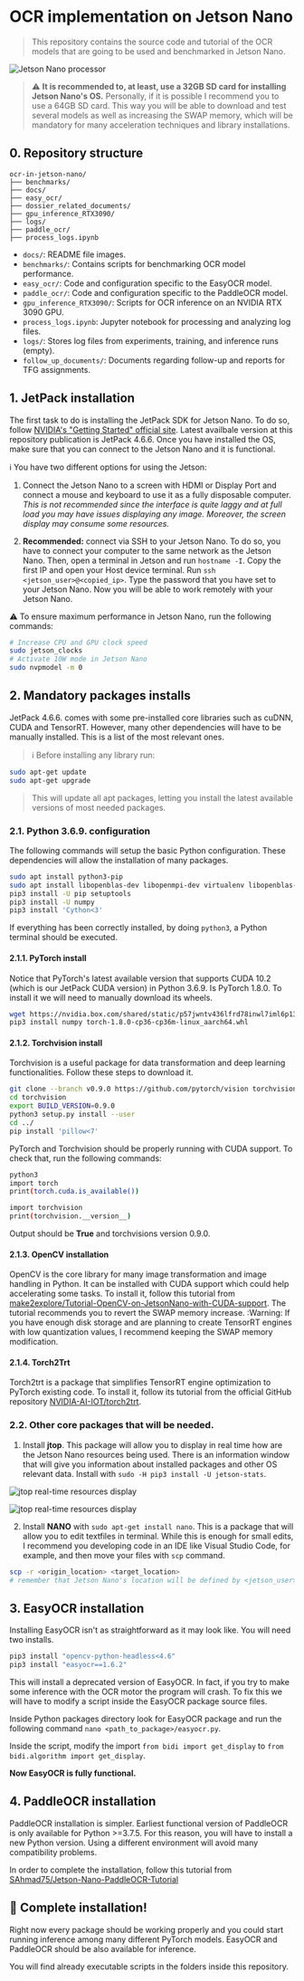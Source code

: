 # OCR implementation on Jetson Nano
> This repository contains the source code and tutorial of the OCR models that are going to be used and benchmarked in Jetson Nano.

![Jetson Nano processor](docs/jetson_nano_image.png)

> :warning: **It is recommended to, at least, use a 32GB SD card for installing Jetson Nano's OS.** Personally, if it is possible I recommend you to use a 64GB SD card. This way you will be able to download and test several models as well as increasing the SWAP memory, which will be mandatory for many acceleration techniques and library installations.  

## 0. Repository structure
```
ocr-in-jetson-nano/
├── benchmarks/
├── docs/
├── easy_ocr/
├── dossier_related_documents/
├── gpu_inference_RTX3090/
├── logs/
├── paddle_ocr/
├── process_logs.ipynb
```

- ``docs/``: README file images.
- ``benchmarks/``: Contains scripts for benchmarking OCR model performance.
- ``easy_ocr/``: Code and configuration specific to the EasyOCR model.
- ``paddle_ocr/``: Code and configuration specific to the PaddleOCR model.
- ``gpu_inference_RTX3090/``: Scripts for OCR inference on an NVIDIA RTX 3090 GPU.
- ``process_logs.ipynb``: Jupyter notebook for processing and analyzing log files.
- ``logs/``: Stores log files from experiments, training, and inference runs (empty).
- ``follow_up_documents/``: Documents regarding follow-up and reports for TFG assignments.


## 1. JetPack installation
The first task to do is installing the JetPack SDK for Jetson Nano. To do so, follow [NVIDIA's "Getting Started" official site](https://developer.nvidia.com/embedded/learn/get-started-jetson-nano-devkit). Latest availbale version at this repository publication is JetPack 4.6.6. Once you have installed the OS, make sure that you can connect to the Jetson Nano and it is functional.

:information_source: You have two different options for using the Jetson:

1. Connect the Jetson Nano to a screen with HDMI or Display Port and connect a mouse and keyboard to use it as a fully disposable computer. _This is not recommended since the interface is quite laggy and at full load you may have issues displaying any image. Moreover, the screen display may consume some resources._

2. **Recommended:** connect via SSH to your Jetson Nano. To do so, you have to connect your computer to the same network as the Jetson Nano. Then, open a terminal in Jetson and run `hostname -I`. Copy the first IP and open your Host device terminal. Run `ssh <jetson_user>@<copied_ip>`. Type the password that you have set to your Jetson Nano. Now you will be able to work remotely with your Jetson Nano.

:warning: To ensure maximum performance in Jetson Nano, run the following commands:
```bash
# Increase CPU and GPU clock speed
sudo jetson_clocks
# Activate 10W mode in Jetson Nano
sudo nvpmodel -m 0
```

## 2. Mandatory packages installs
JetPack 4.6.6. comes with some pre-installed core libraries such as cuDNN, CUDA and TensorRT. However, many other dependencies will have to be manually installed. This is a list of the most relevant ones.

> :information_source: Before installing any library run: 
```bash
sudo apt-get update
sudo apt-get upgrade
```
> This will update all apt packages, letting you install the latest available versions of most needed packages.

### 2.1. Python 3.6.9. configuration
The following commands will setup the basic Python configuration. These dependencies will allow the installation of many packages.
```bash
sudo apt install python3-pip
sudo apt install libopenblas-dev libopenmpi-dev virtualenv libopenblas-base libomp-dev libjpeg-dev zlib1g-dev libpython3-dev  libavcodec-dev libavformat-dev libswscale-dev
pip3 install -U pip setuptools
pip3 install -U numpy
pip3 install 'Cython<3'
```
If everything has been correctly installed, by doing `python3`, a Python terminal should be executed.

#### 2.1.1. PyTorch install

Notice that PyTorch's latest available version that supports CUDA 10.2 (which is our JetPack CUDA version) in Python 3.6.9. Is PyTorch 1.8.0. To install it we will need to manually download its wheels.
```bash
wget https://nvidia.box.com/shared/static/p57jwntv436lfrd78inwl7iml6p13fzh.whl -O torch-1.8.0-cp36-cp36m-linux_aarch64.whl
pip3 install numpy torch-1.8.0-cp36-cp36m-linux_aarch64.whl
```

#### 2.1.2. Torchvision install
Torchvision is a useful package for data transformation and deep learning functionalities. Follow these steps to download it.
```bash
git clone --branch v0.9.0 https://github.com/pytorch/vision torchvision
cd torchvision
export BUILD_VERSION=0.9.0
python3 setup.py install --user
cd ../
pip install 'pillow<7'
```

PyTorch and Torchvision should be properly running with CUDA support. To check that, run the following commands:
```bash
python3
import torch
print(torch.cuda.is_available())

import torchvision
print(torchvision.__version__)
```
Output should be **True** and torchvisions version 0.9.0.

#### 2.1.3. OpenCV installation
OpenCV is the core library for many image transformation and image handling in Python. It can be installed with CUDA support which could help accelerating some tasks. To install it, follow this tutorial from [make2explore/Tutorial-OpenCV-on-JetsonNano-with-CUDA-support](https://github.com/make2explore/Tutorial-OpenCV-on-JetsonNano-with-CUDA-support/tree/main). The tutorial recommends you to revert the SWAP memory increase. 
:Warning: If you have enough disk storage and are planning to create TensorRT engines with low quantization values, I recommend keeping the SWAP memory modification.

#### 2.1.4. Torch2Trt
Torch2trt is a package that simplifies TensorRT engine optimization to PyTorch existing code. To install it, follow its tutorial from the official GitHub repository [NVIDIA-AI-IOT/torch2trt](https://github.com/NVIDIA-AI-IOT/torch2trt).

### 2.2. Other core packages that will be needed.
1. Install **jtop**. This package will allow you to display in real time how are the Jetson Nano resources being used. There is an information window that will give you information about installed packages and other OS relevant data. Install with `sudo -H pip3 install -U jetson-stats`.

![jtop real-time resources display](docs/jtop_0.png)

![jtop real-time resources display](docs/jtop_1.png)

2. Install **NANO** with `sudo apt-get install nano`. This is a package that will allow you to edit textfiles in terminal. While this is enough for small edits, I recommend you developing code in an IDE like Visual Studio Code, for example, and then move your files with `scp` command.
```bash
scp -r <origin_location> <target_location>
# remember that Jetson Nano's location will be defined by <jetson_user>@<jetson_ip>:<file_output_location>
```

## 3. EasyOCR installation
Installing EasyOCR isn't as straightforward as it may look like. You will need two installs.
```bash
pip3 install "opencv-python-headless<4.6"
pip3 install "easyocr==1.6.2"
```

This will install a deprecated version of EasyOCR. In fact, if you try to make some inference with the OCR motor the program will crash. To fix this we will have to modify a script inside the EasyOCR package source files.

Inside Python packages directory look for EasyOCR package and run the following command `nano <path_to_package>/easyocr.py`.

Inside the script, modify the import `from bidi import get_display` to `from bidi.algorithm import get_display`.

**Now EasyOCR is fully functional.**

## 4. PaddleOCR installation
PaddleOCR installation is simpler. Earliest functional version of PaddleOCR is only available for Python >=3.7.5. For this reason, you will have to install a new Python version. Using a different environment will avoid many compatibility problems.

In order to complete the installation, follow this tutorial from [SAhmad75/Jetson-Nano-PaddleOCR-Tutorial](https://github.com/SAhmad75/Jetson-Nano-PaddleOCR-Tutorial)

## :rocket: Complete installation!
Right now every package should be working properly and you could start running inference among many different PyTorch models. EasyOCR and PaddleOCR should be also available for inference.

You will find already executable scripts in the folders inside this repository.